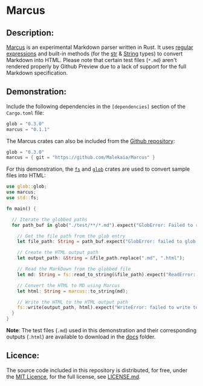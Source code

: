 # Marcus
## Description:
[Marcus](https://crates.io/crates/marcus) is an experimental Markdown parser written in Rust. It uses [regular expressions](https://docs.rs/regex/latest/regex/#example-iterating-over-capture-groups) and built-in methods (for the [str](https://doc.rust-lang.org/std/primitive.str.html#implementations) &amp; [String](https://doc.rust-lang.org/std/string/struct.String.html#implementations) types) to convert Markdown into HTML. Please note that certain test files (`*.md`) aren't rendered properly by Github Preview due to a lack of support for the full Markdown specification.

## Demonstration:
Include the following dependencies in the `[dependencies]` section of the `Cargo.toml` file:

```rust
glob = "0.3.0"
marcus = "0.1.1"
```

The Marcus crates can also be included from the [Github repository](https://github.com/Malekaia/Marcus):

```rust
glob = "0.3.0"
marcus = { git = "https://github.com/Malekaia/Marcus" }
```

For this demonstration, the [`fs`](https://doc.rust-lang.org/std/fs/) and [`glob`](https://github.com/rust-lang/glob) crates are used to convert sample files into HTML:

```rust
use glob::glob;
use marcus;
use std::fs;

fn main() {

  // Iterate the globbed paths
  for path_buf in glob("./test/**/*.md").expect("GlobError: Failed to read glob pattern") {

    // Get the file path from the glob entry
    let file_path: String = path_buf.expect("GlobError: failed to glob entry").display().to_string();

    // Create the HTML output path
    let output_path: &String = &file_path.replace(".md", ".html");

    // Read the MarkDown from the globbed file
    let md: String = fs::read_to_string(&file_path).expect("ReadError: failed to read file");

    // Convert the HTML to MD using Marcus
    let html: String = marcus::to_string(md);

    // Write the HTML to the HTML output path
    fs::write(output_path, html).expect("WriteError: failed to write to file");
  }
}
```

**Note**: The test files (`.md`) used in this demonstration and their corresponding outputs (`.html`) are available to download in the [docs](https://github.com/Malekaia/Marcus/tree/main/docs) folder.

## Licence:
The source code included in this repository is distributed, for free, under the [MIT Licence](https://choosealicense.com/licenses/mit/), for the full license, see [LICENSE.md](https://github.com/Malekaia/Marcus/blob/master/LICENSE.md).
